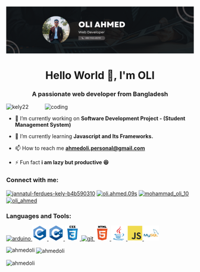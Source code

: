 ![logo](https://github.com/ahmedoli/ahmedoli/blob/main/Black%20Minimal%20Business%20Personal%20Profile%20Linkedin%20Banner.png)
<h1 align="center">Hello World 👋, I'm OLI</h1>
<h3 align="center">A passionate web developer from Bangladesh</h3>

<img align="right" src="https://miro.medium.com/v2/resize:fit:1100/format:webp/1*zVnWJtyGOX_kUIDm6ccCfQ.gif" alt="coding" width="400">

<p align="left"> <img src="https://komarev.com/ghpvc/?username=kely22&label=Profile%20views&color=0e75b6&style=flat" alt="kely22" /> </p>

- 🔭 I’m currently working on **Software Development Project - (Student Management System)**

- 🌱 I’m currently learning **Javascript and Its Frameworks.**

- 📫 How to reach me **ahmedoli.personal@gmail.com**

- ⚡ Fun fact **i am lazy but productive 😆**

<h3 align="left">Connect with me:</h3>
<p align="left">
<a href="https://linkedin.com/in/jannatul-ferdues-kely-b4b590310" target="blank"><img align="center" src="https://raw.githubusercontent.com/rahuldkjain/github-profile-readme-generator/master/src/images/icons/Social/linked-in-alt.svg" alt="jannatul-ferdues-kely-b4b590310" height="30" width="40" /></a>
<a href="https://fb.com/oli.ahmed.09s" target="blank"><img align="center" src="https://raw.githubusercontent.com/rahuldkjain/github-profile-readme-generator/master/src/images/icons/Social/facebook.svg" alt="oli.ahmed.09s" height="30" width="40" /></a>
<a href="https://instagram.com/mohammad_oli_10" target="blank"><img align="center" src="https://raw.githubusercontent.com/rahuldkjain/github-profile-readme-generator/master/src/images/icons/Social/instagram.svg" alt="mohammad_oli_10" height="30" width="40" /></a>
<a href="https://codeforces.com/profile/Oliahmed_10" target="blank"><img align="center" src="https://raw.githubusercontent.com/rahuldkjain/github-profile-readme-generator/master/src/images/icons/Social/codeforces.svg" alt="oli_ahmed" height="30" width="40" /></a>
</p>

<h3 align="left">Languages and Tools:</h3>
<p align="left"> <a href="https://www.arduino.cc/" target="_blank" rel="noreferrer"> <img src="https://cdn.worldvectorlogo.com/logos/arduino-1.svg" alt="arduino" width="40" height="40"/> </a> <a href="https://www.cprogramming.com/" target="_blank" rel="noreferrer"> <img src="https://raw.githubusercontent.com/devicons/devicon/master/icons/c/c-original.svg" alt="c" width="40" height="40"/> </a> <a href="https://www.w3schools.com/cpp/" target="_blank" rel="noreferrer"> <img src="https://raw.githubusercontent.com/devicons/devicon/master/icons/cplusplus/cplusplus-original.svg" alt="cplusplus" width="40" height="40"/> </a> <a href="https://www.w3schools.com/css/" target="_blank" rel="noreferrer"> <img src="https://raw.githubusercontent.com/devicons/devicon/master/icons/css3/css3-original-wordmark.svg" alt="css3" width="40" height="40"/> </a> <a href="https://git-scm.com/" target="_blank" rel="noreferrer"> <img src="https://www.vectorlogo.zone/logos/git-scm/git-scm-icon.svg" alt="git" width="40" height="40"/> </a> <a href="https://www.w3.org/html/" target="_blank" rel="noreferrer"> <img src="https://raw.githubusercontent.com/devicons/devicon/master/icons/html5/html5-original-wordmark.svg" alt="html5" width="40" height="40"/> </a> <a href="https://www.java.com" target="_blank" rel="noreferrer"> <img src="https://raw.githubusercontent.com/devicons/devicon/master/icons/java/java-original.svg" alt="java" width="40" height="40"/> </a> <a href="https://developer.mozilla.org/en-US/docs/Web/JavaScript" target="_blank" rel="noreferrer"> <img src="https://raw.githubusercontent.com/devicons/devicon/master/icons/javascript/javascript-original.svg" alt="javascript" width="40" height="40"/> </a> <a href="https://www.mysql.com/" target="_blank" rel="noreferrer"> <img src="https://raw.githubusercontent.com/devicons/devicon/master/icons/mysql/mysql-original-wordmark.svg" alt="mysql" width="40" height="40"/> </a> </p>

<p><img align="left" src="https://github-readme-stats.vercel.app/api/top-langs?username=ahmedoli&show_icons=true&locale=en&layout=compact" alt="ahmedoli" /></p>

<p>&nbsp;<img align="center" src="https://github-readme-stats.vercel.app/api?username=ahmedoli&show_icons=true&locale=en" alt="ahmedoli" /></p>

<p><img align="center" src="https://github-readme-streak-stats.herokuapp.com/?user=ahmedoli&" alt="ahmedoli" /></p>
